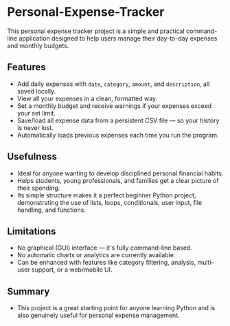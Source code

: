 # Personal-Expense-Tracker
This personal expense tracker project is a simple and practical command-line application designed to help users manage their day-to-day expenses and monthly budgets.
<br>
## Features

- Add daily expenses with `date`, `category`, `amount`, and `description`, all saved locally.
- View all your expenses in a clean, formatted way.
- Set a monthly budget and receive warnings if your expenses exceed your set limit.
- Save/load all expense data from a persistent CSV file — so your history is never lost.
- Automatically loads previous expenses each time you run the program.

## Usefulness

- Ideal for anyone wanting to develop disciplined personal financial habits.
- Helps students, young professionals, and families get a clear picture of their spending.
- Its simple structure makes it a perfect beginner Python project, demonstrating the use of lists, loops, conditionals, user input, file handling, and functions.

## Limitations

- No graphical (GUI) interface — it's fully command-line based.
- No automatic charts or analytics are currently available.
- Can be enhanced with features like category filtering, analysis, multi-user support, or a web/mobile UI.

## Summary

- This project is a great starting point for anyone learning Python and is also genuinely useful for personal expense management.
